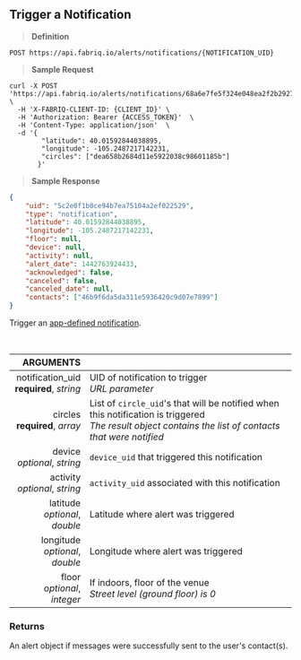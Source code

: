## Trigger a Notification

> **Definition**

```text
POST https://api.fabriq.io/alerts/notifications/{NOTIFICATION_UID}
```

> **Sample Request**

```shell
curl -X POST 'https://api.fabriq.io/alerts/notifications/68a6e7fe5f324e048ea2f2b29271f895'  \
  -H 'X-FABRIQ-CLIENT-ID: {CLIENT_ID}' \
  -H 'Authorization: Bearer {ACCESS_TOKEN}'  \
  -H 'Content-Type: application/json'  \
  -d '{                                        
        "latitude": 40.01592844038895,                    
        "longitude": -105.2487217142231,
        "circles": ["dea658b2684d11e5922038c98601185b"]
       }'
```

> **Sample Response**

```json
{
    "uid": "5c2e0f1b0ce94b7ea75104a2ef022529",
    "type": "notification",
    "latitude": 40.01592844038895,
    "longitude": -105.2487217142231,
    "floor": null,
    "device": null,
    "activity": null,
    "alert_date": 1442763924433,
    "acknowledged": false,
    "canceled": false,
    "canceled_date": null,
    "contacts": ["46b9f6da5da311e5936420c9d07e7899"]
}
```

Trigger an [app-defined notification](#create-a-notification).

<br>

ARGUMENTS ||
---------:        | -----------
notification_uid<br>**required**, *string*  | UID of notification to trigger<br>*URL parameter*
circles<br>**required**, *array*  | List of `circle_uid`'s that will be notified when this notification is triggered<br>*The result object contains the list of contacts that were notified*
device<br>*optional*, *string*  | `device_uid` that triggered this notification
activity<br>*optional*, *string*  | `activity_uid` associated with this notification
latitude<br>*optional*, *double*  | Latitude where alert was triggered
longitude<br>*optional*, *double*  | Longitude where alert was triggered
floor<br>*optional*, *integer*  | If indoors, floor of the venue<br>*Street level (ground floor) is 0*



### Returns
An alert object if messages were successfully sent to the user's contact(s).
